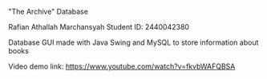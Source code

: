 "The Archive" Database

Rafian Athallah Marchansyah
Student ID: 2440042380

Database GUI made with Java Swing and MySQL to store information about books

Video demo link: https://www.youtube.com/watch?v=fkvbWAFQBSA 
